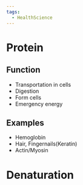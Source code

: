 ```yaml
---
tags:
  - HealthScience
---
```

# Protein

## Function
- Transportation in cells
- Digestion
- Form cells
- Emergency energy
## Examples
- Hemoglobin
- Hair, Fingernails(Keratin)
- Actin/Myosin

# Denaturation
